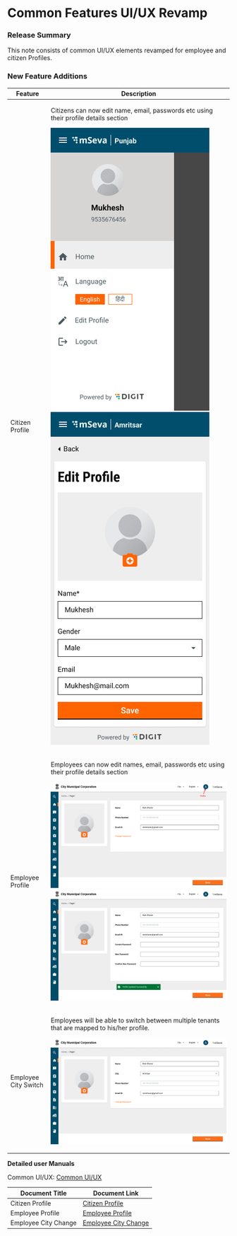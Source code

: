 # Common Features UI/UX Revamp

### Release Summary <a href="#release-summary" id="release-summary"></a>

This note consists of common UI/UX elements revamped for employee and citizen Profiles.

### New ‌Feature Additions <a href="#new-feature-additions" id="new-feature-additions"></a>

| **Feature**          | **Description**                                                                                                                                                                                                   |
| -------------------- | ----------------------------------------------------------------------------------------------------------------------------------------------------------------------------------------------------------------- |
| Citizen Profile      | <p>Citizens can now edit name, email, passwords etc using their profile details section</p><p><img src="../../.gitbook/assets/image (1).png" alt=""><img src="../../.gitbook/assets/image (2).png" alt=""></p>    |
| Employee Profile     | <p>Employees can now edit names, email, passwords etc using their profile details section</p><p><img src="../../.gitbook/assets/image (17).png" alt=""><img src="../../.gitbook/assets/image (8).png" alt=""></p> |
| Employee City Switch | <p>Employees will be able to switch between multiple tenants that are mapped to his/her profile.</p><p><img src="../../.gitbook/assets/image (9).png" alt=""></p>                                                 |

&#x20;

**Detailed user Manuals**

Common UI/UX: [Common UI/UX](../../products/modules/common-ui-docs/)

| **Document Title**   | **Document Link**                                                                                  |
| -------------------- | -------------------------------------------------------------------------------------------------- |
| Citizen Profile      | [Citizen Profile](../../products/modules/common-ui-docs/user-profile/citizen-profile.md)           |
| Employee Profile     | [Employee Profile](../../products/modules/common-ui-docs/user-profile/employee-profile.md)         |
| Employee City Change | [Employee City Change](../../products/modules/common-ui-docs/user-profile/employee-city-change.md) |
